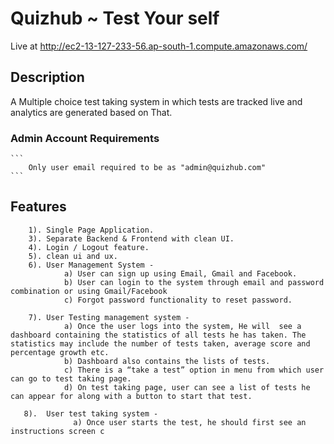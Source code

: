 # Quizhub ~ Test Your self

  Live at  http://ec2-13-127-233-56.ap-south-1.compute.amazonaws.com/

## Description
A Multiple choice test taking system in which tests are tracked live and analytics are generated based on That.

### Admin Account Requirements
    ```
        Only user email required to be as "admin@quizhub.com"
    ```
## Features

```
    1). Single Page Application.
    3). Separate Backend & Frontend with clean UI.
  	4). Login / Logout feature.
  	5). clean ui and ux.
    6). User Management System -
            a) User can sign up using Email, Gmail and Facebook.
            b) User can login to the system through email and password combination or using Gmail/Facebook
            c) Forgot password functionality to reset password.
            
    7). User Testing management system -
            a) Once the user logs into the system, He will  see a dashboard containing the statistics of all tests he has taken. The statistics may include the number of tests taken, average score and percentage growth etc.
            b) Dashboard also contains the lists of tests.
            c) There is a “take a test” option in menu from which user can go to test taking page.
            d) On test taking page, user can see a list of tests he can appear for along with a button to start that test.

   8).  User test taking system -
              a) Once user starts the test, he should first see an instructions screen c
